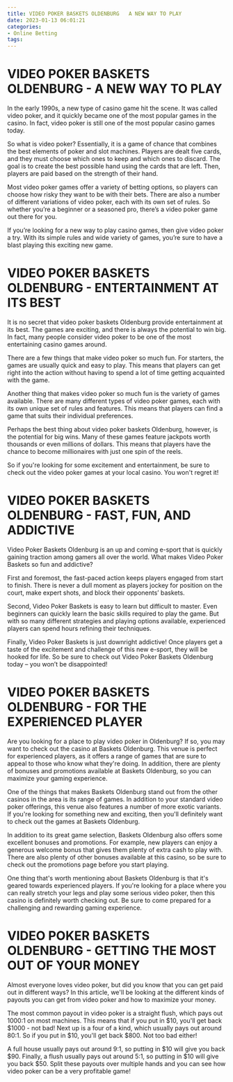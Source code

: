 ```yaml
---
title: VIDEO POKER BASKETS OLDENBURG   A NEW WAY TO PLAY
date: 2023-01-13 06:01:21
categories:
- Online Betting
tags:
---
```



#  VIDEO POKER BASKETS OLDENBURG - A NEW WAY TO PLAY

In the early 1990s, a new type of casino game hit the scene. It was called video poker, and it quickly became one of the most popular games in the casino. In fact, video poker is still one of the most popular casino games today.

So what is video poker? Essentially, it is a game of chance that combines the best elements of poker and slot machines. Players are dealt five cards, and they must choose which ones to keep and which ones to discard. The goal is to create the best possible hand using the cards that are left. Then, players are paid based on the strength of their hand.

Most video poker games offer a variety of betting options, so players can choose how risky they want to be with their bets. There are also a number of different variations of video poker, each with its own set of rules. So whether you’re a beginner or a seasoned pro, there’s a video poker game out there for you.

If you’re looking for a new way to play casino games, then give video poker a try. With its simple rules and wide variety of games, you’re sure to have a blast playing this exciting new game.

#  VIDEO POKER BASKETS OLDENBURG - ENTERTAINMENT AT ITS BEST

It is no secret that video poker baskets Oldenburg provide entertainment at its best. The games are exciting, and there is always the potential to win big. In fact, many people consider video poker to be one of the most entertaining casino games around.

There are a few things that make video poker so much fun. For starters, the games are usually quick and easy to play. This means that players can get right into the action without having to spend a lot of time getting acquainted with the game.

Another thing that makes video poker so much fun is the variety of games available. There are many different types of video poker games, each with its own unique set of rules and features. This means that players can find a game that suits their individual preferences.

Perhaps the best thing about video poker baskets Oldenburg, however, is the potential for big wins. Many of these games feature jackpots worth thousands or even millions of dollars. This means that players have the chance to become millionaires with just one spin of the reels.

So if you're looking for some excitement and entertainment, be sure to check out the video poker games at your local casino. You won't regret it!

#  VIDEO POKER BASKETS OLDENBURG - FAST, FUN, AND ADDICTIVE

Video Poker Baskets Oldenburg is an up and coming e-sport that is quickly gaining traction among gamers all over the world. What makes Video Poker Baskets so fun and addictive?

First and foremost, the fast-paced action keeps players engaged from start to finish. There is never a dull moment as players jockey for position on the court, make expert shots, and block their opponents’ baskets.

Second, Video Poker Baskets is easy to learn but difficult to master. Even beginners can quickly learn the basic skills required to play the game. But with so many different strategies and playing options available, experienced players can spend hours refining their techniques.

Finally, Video Poker Baskets is just downright addictive! Once players get a taste of the excitement and challenge of this new e-sport, they will be hooked for life. So be sure to check out Video Poker Baskets Oldenburg today – you won’t be disappointed!

#  VIDEO POKER BASKETS OLDENBURG - FOR THE EXPERIENCED PLAYER 

Are you looking for a place to play video poker in Oldenburg? If so, you may want to check out the casino at Baskets Oldenburg. This venue is perfect for experienced players, as it offers a range of games that are sure to appeal to those who know what they're doing. In addition, there are plenty of bonuses and promotions available at Baskets Oldenburg, so you can maximize your gaming experience.

One of the things that makes Baskets Oldenburg stand out from the other casinos in the area is its range of games. In addition to your standard video poker offerings, this venue also features a number of more exotic variants. If you're looking for something new and exciting, then you'll definitely want to check out the games at Baskets Oldenburg.

In addition to its great game selection, Baskets Oldenburg also offers some excellent bonuses and promotions. For example, new players can enjoy a generous welcome bonus that gives them plenty of extra cash to play with. There are also plenty of other bonuses available at this casino, so be sure to check out the promotions page before you start playing.

One thing that's worth mentioning about Baskets Oldenburg is that it's geared towards experienced players. If you're looking for a place where you can really stretch your legs and play some serious video poker, then this casino is definitely worth checking out. Be sure to come prepared for a challenging and rewarding gaming experience.

#  VIDEO POKER BASKETS OLDENBURG - GETTING THE MOST OUT OF YOUR MONEY

Almost everyone loves video poker, but did you know that you can get paid out in different ways? In this article, we'll be looking at the different kinds of payouts you can get from video poker and how to maximize your money.

The most common payout in video poker is a straight flush, which pays out 1000:1 on most machines. This means that if you put in $10, you'll get back $1000 - not bad! Next up is a four of a kind, which usually pays out around 80:1. So if you put in $10, you'll get back $800. Not too bad either!

A full house usually pays out around 9:1, so putting in $10 will give you back $90. Finally, a flush usually pays out around 5:1, so putting in $10 will give you back $50. Split these payouts over multiple hands and you can see how video poker can be a very profitable game!